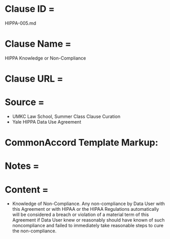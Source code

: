# Clause ID = 
HIPPA-005.md

# Clause Name = 
HIPPA Knowledge or Non-Compliance
# Clause URL = 

# Source = 
* UMKC Law School, Summer Class Clause Curation
* Yale HIPPA Data Use Agreement
# CommonAccord Template Markup:   

# Notes = 

# Content = 

* 	Knowledge of Non-Compliance. Any non-compliance by Data User with this Agreement or with HIPAA or the HIPAA Regulations automatically will be considered a breach or violation of a material term of this Agreement if Data User knew or reasonably should have known of such noncompliance and failed to immediately take reasonable steps to cure the non-compliance. 
